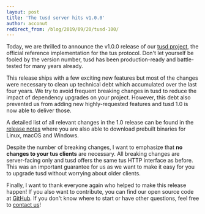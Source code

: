 ```yaml
---
layout: post
title: 'The tusd server hits v1.0.0'
author: acconut
redirect_from: /blog/2019/09/20/tusd-100/
---
```


Today, we are thrilled to announce the v1.0.0 release of our [tusd project](https://github.com/tus/tusd), the official reference implementation for the tus protocol. Don't let yourself be fooled by the version number, tusd has been production-ready and battle-tested for many years already.

This release ships with a few exciting new features but most of the changes were necessary to clean up technical debt which accumulated over the last four years. We try to avoid frequent breaking changes in tusd to reduce the impact of dependency upgrades on your project. However, this debt also prevented us from adding new highly-requested features and tusd 1.0 is now able to deliver those.

A detailed list of all relevant changes in the 1.0 release can be found in the [release notes](https://github.com/tus/tusd/releases/tag/v1.0.0) where you are also able to download prebuilt binaries for Linux, macOS and Windows.

Despite the number of breaking changes, I want to emphasize that **no changes to your tus clients** are necessary. All breaking changes are server-facing only and tusd offers the same tus HTTP interface as before. This was an important guarantee for us as we want to make it easy for you to upgrade tusd without worrying about older clients.

Finally, I want to thank everyone again who helped to make this release happen! If you also want to contribute, you can find our open source code at [GitHub](https://github.com/tus). If you don't know where to start or have other questions, feel free to [contact us](/support.html)!
